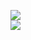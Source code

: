 [![](https://img.shields.io/badge/Made%20With-Github%20Spray-lightgrey.svg?style=for-the-badge&logo=github)](https://github.com/Annihil/github-spray#2759)  
[![](https://i.imgur.com/2DrTn0Z.gif)](https://github.com/Annihil/github-spray)